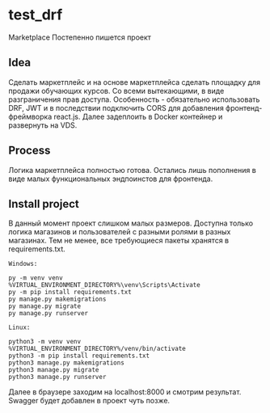 # test_drf
Marketplace
Постепенно пишется проект
## Idea
Сделать маркетплейс и на основе маркетплейса сделать площадку для продажи обучающих курсов. Со всеми вытекающими, в виде разграничения прав доступа.
Особенность - обязательно использовать DRF, JWT и в последствии подключить CORS для добавления фронтенд-фреймворка react.js.
Далее задеплоить в Docker контейнер и развернуть на VDS.
## Process
Логика маркетплейса полностью готова. Остались лишь пополнения в виде малых функциональных эндпоинстов для фронтенда.
## Install project
В данный момент проект слишком малых размеров. Доступна только логика магазинов и пользователей с разными ролями в разных магазинах.
Тем не менее, все требующиеся пакеты хранятся в requirements.txt.
```
Windows:

py -m venv venv
%VIRTUAL_ENVIRONMENT_DIRECTORY%\venv\Scripts\Activate
py -m pip install requirements.txt
py manage.py makemigrations
py manage.py migrate
py manage.py runserver
  
Linux:

python3 -m venv venv
%VIRTUAL_ENVIRONMENT_DIRECTORY%/venv/bin/activate
python3 -m pip install requirements.txt
python3 manage.py makemigrations
python3 manage.py migrate
python3 manage.py runserver
```
Далее в браузере заходим на localhost:8000 и смотрим результат. Swagger будет добавлен в проект чуть позже.
